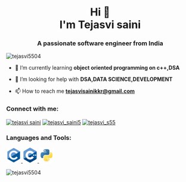 <h1 align="center">Hi 👋<br> I'm Tejasvi saini</h1>
<h3 align="center">A passionate software engineer from India</h3>

<p align="left"> <img src="https://komarev.com/ghpvc/?username=tejasvi5504&label=Profile%20views&color=0e75b6&style=flat" alt="tejasvi5504" /> </p>

- 🌱 I’m currently learning **object oriented programming on c++,DSA**

- 🤝 I’m looking for help with **DSA,DATA SCIENCE,DEVELOPMENT**

- 📫 How to reach me **tejasvisainikkr@gmail.com**

<h3 align="left">Connect with me:</h3>
<p align="left">
<a href="https://linkedin.com/in/tejasvi saini" target="blank"><img align="center" src="https://raw.githubusercontent.com/rahuldkjain/github-profile-readme-generator/master/src/images/icons/Social/linked-in-alt.svg" alt="tejasvi saini" height="30" width="40" /></a>
<a href="https://instagram.com/tejasvi_saini5" target="blank"><img align="center" src="https://raw.githubusercontent.com/rahuldkjain/github-profile-readme-generator/master/src/images/icons/Social/instagram.svg" alt="tejasvi_saini5" height="30" width="40" /></a>
<a href="https://auth.geeksforgeeks.org/user/tejasvi_s55" target="blank"><img align="center" src="https://raw.githubusercontent.com/rahuldkjain/github-profile-readme-generator/master/src/images/icons/Social/geeks-for-geeks.svg" alt="tejasvi_s55" height="30" width="40" /></a>
</p>

<h3 align="left">Languages and Tools:</h3>
<p align="left"> <a href="https://www.cprogramming.com/" target="_blank" rel="noreferrer"> <img src="https://raw.githubusercontent.com/devicons/devicon/master/icons/c/c-original.svg" alt="c" width="40" height="40"/> </a> <a href="https://www.w3schools.com/cpp/" target="_blank" rel="noreferrer"> <img src="https://raw.githubusercontent.com/devicons/devicon/master/icons/cplusplus/cplusplus-original.svg" alt="cplusplus" width="40" height="40"/> </a> <a href="https://www.python.org" target="_blank" rel="noreferrer"> <img src="https://raw.githubusercontent.com/devicons/devicon/master/icons/python/python-original.svg" alt="python" width="40" height="40"/> </a> </p>

<p><img align="center" src="https://github-readme-stats.vercel.app/api/top-langs?username=tejasvi5504&show_icons=true&locale=en&layout=compact" alt="tejasvi5504" /></p>
